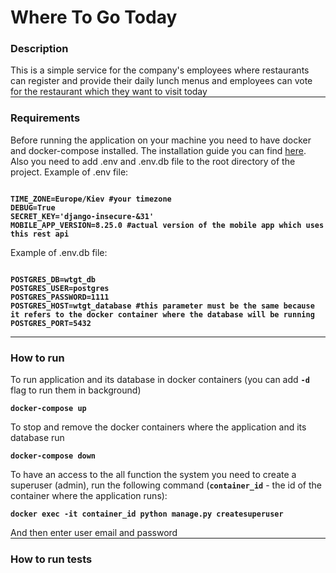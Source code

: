 # Where To Go Today
<h3>Description</h3>
This is a simple service for the company's employees where restaurants can register and provide their daily lunch menus and employees can vote for the restaurant which they want to visit today
<hr style="margin-top: 0"/>
<h3>Requirements</h3>
Before running the application on your machine you need to have docker and docker-compose installed. 
The installation guide you can find <a href="https://docs.docker.com/desktop/">here</a>.
<br>Also you need to add .env and .env.db file to the root directory of the project.
Example of .env file:
<pre>
<code><b>
TIME_ZONE=Europe/Kiev #your timezone
DEBUG=True 
SECRET_KEY='django-insecure-&31'
MOBILE_APP_VERSION=8.25.0 #actual version of the mobile app which uses this rest api</b></code>
</pre>
Example of .env.db file:
<pre>
<code><b>
POSTGRES_DB=wtgt_db
POSTGRES_USER=postgres
POSTGRES_PASSWORD=1111
POSTGRES_HOST=wtgt_database #this parameter must be the same because it refers to the docker container where the database will be running
POSTGRES_PORT=5432</b></code>
</pre>
<hr style="margin-top: 0"/>
<h3>How to run</h3>
To run application and its database in docker containers (you can add <code><b>-d</b></code> flag to run them in background)
<pre>
<code><b>docker-compose up </b></code>
</pre>
To stop and remove the docker containers where the application and its database run
<pre>
<code><b>docker-compose down</b></code>
</pre>
To have an access to the all function the system you need to create a superuser (admin), run the following command 
(<code><b>container_id</b></code> - the id of the container where the application runs):
<pre>
<code><b>docker exec -it container_id python manage.py createsuperuser </b></code>
</pre>
And then enter user email and password
<hr style="margin-top: 0"/>
<h3>How to run tests</h3>

